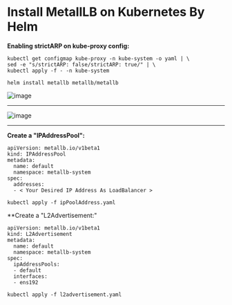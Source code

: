 # Install MetallLB on Kubernetes By Helm

**Enabling strictARP on kube-proxy config:**

```
kubectl get configmap kube-proxy -n kube-system -o yaml | \
sed -e "s/strictARP: false/strictARP: true/" | \
kubectl apply -f - -n kube-system
```

```
helm install metallb metallb/metallb
```

![image](https://github.com/IMAN-NAMJOOYAN/installing-metallb-in-kubernetes/assets/16554389/80636e23-3fe3-40fd-9f18-ef9320fae1e0)


---

![image](https://github.com/IMAN-NAMJOOYAN/installing-metallb-in-kubernetes/assets/16554389/ca7fdf1b-42fc-4514-9c33-b6cef0580b2f)

---


**Create a "IPAddressPool":**

```
apiVersion: metallb.io/v1beta1
kind: IPAddressPool
metadata:
  name: default
  namespace: metallb-system
spec:
  addresses:
  - < Your Desired IP Address As LoadBalancer >
```

```
kubectl apply -f ipPoolAddress.yaml
```

**Create a "L2Advertisement:"

```
apiVersion: metallb.io/v1beta1
kind: L2Advertisement
metadata:
  name: default
  namespace: metallb-system
spec:
  ipAddressPools:
  - default
  interfaces:
  - ens192
```

```
kubectl apply -f l2advertisement.yaml
```





